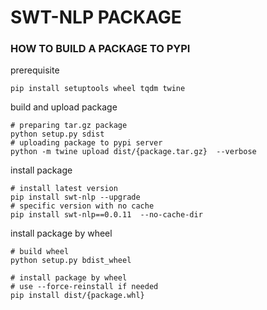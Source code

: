 # SWT-NLP PACKAGE

### HOW TO BUILD A PACKAGE TO PYPI
prerequisite
``` shell
pip install setuptools wheel tqdm twine
```

build and upload package
```
# preparing tar.gz package 
python setup.py sdist
# uploading package to pypi server
python -m twine upload dist/{package.tar.gz}  --verbose
```

install package
``` shell
# install latest version
pip install swt-nlp --upgrade
# specific version with no cache
pip install swt-nlp==0.0.11  --no-cache-dir
```

install package by wheel
``` shell
# build wheel 
python setup.py bdist_wheel

# install package by wheel 
# use --force-reinstall if needed
pip install dist/{package.whl}
```

